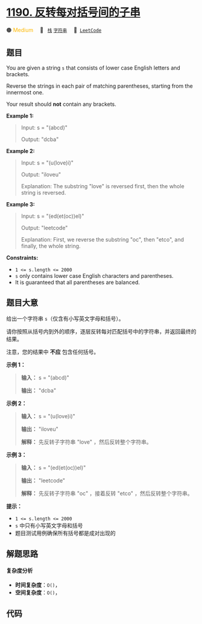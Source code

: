 # [1190. 反转每对括号间的子串](https://leetcode.com/problems/reverse-substrings-between-each-pair-of-parentheses)

🟠 <font color=#ffb800>Medium</font>&emsp; 🔖&ensp; [`栈`](/leetcode/outline/tag/stack.md) [`字符串`](/leetcode/outline/tag/string.md)&emsp; 🔗&ensp;[`LeetCode`](https://leetcode.com/problems/reverse-substrings-between-each-pair-of-parentheses)


## 题目

You are given a string `s` that consists of lower case English letters and
brackets.

Reverse the strings in each pair of matching parentheses, starting from the
innermost one.

Your result should **not** contain any brackets.



**Example 1:**

> Input: s = "(abcd)"
> 
> Output: "dcba"

**Example 2:**

> Input: s = "(u(love)i)"
> 
> Output: "iloveu"
> 
> Explanation: The substring "love" is reversed first, then the whole string is reversed.

**Example 3:**

> Input: s = "(ed(et(oc))el)"
> 
> Output: "leetcode"
> 
> Explanation: First, we reverse the substring "oc", then "etco", and finally, the whole string.

**Constraints:**

  * `1 <= s.length <= 2000`
  * `s` only contains lower case English characters and parentheses.
  * It is guaranteed that all parentheses are balanced.


## 题目大意

给出一个字符串 `s`（仅含有小写英文字母和括号）。

请你按照从括号内到外的顺序，逐层反转每对匹配括号中的字符串，并返回最终的结果。

注意，您的结果中 **不应** 包含任何括号。



**示例 1：**

> 
> 
> 
> 
> 
> **输入：** s = "(abcd)"
> 
> **输出：** "dcba"
> 
> 

**示例 2：**

> 
> 
> 
> 
> 
> **输入：** s = "(u(love)i)"
> 
> **输出：** "iloveu"
> 
> **解释：** 先反转子字符串 "love" ，然后反转整个字符串。

**示例 3：**

> 
> 
> 
> 
> 
> **输入：** s = "(ed(et(oc))el)"
> 
> **输出：** "leetcode"
> 
> **解释：** 先反转子字符串 "oc" ，接着反转 "etco" ，然后反转整个字符串。



**提示：**

  * `1 <= s.length <= 2000`
  * `s` 中只有小写英文字母和括号
  * 题目测试用例确保所有括号都是成对出现的


## 解题思路

#### 复杂度分析

- **时间复杂度**：`O()`，
- **空间复杂度**：`O()`，

## 代码

```javascript

```